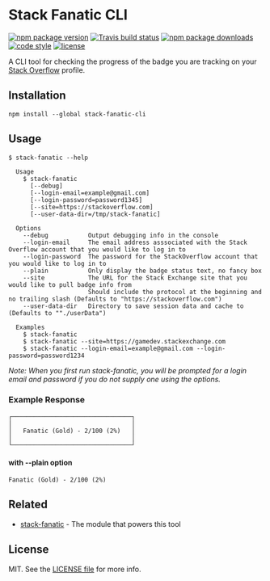 # Stack Fanatic CLI

[![npm package version](https://img.shields.io/npm/v/stack-fanatic-cli.svg?style=flat-square)](https://www.npmjs.com/package/stack-fanatic-cli)
[![Travis build status](https://img.shields.io/travis/kodie/stack-fanatic-cli.svg?style=flat-square)](https://travis-ci.org/kodie/stack-fanatic-cli)
[![npm package downloads](https://img.shields.io/npm/dt/stack-fanatic-cli.svg?style=flat-square)](https://www.npmjs.com/package/stack-fanatic-cli)
[![code style](https://img.shields.io/badge/code_style-standard-yellow.svg?style=flat-square)](https://github.com/standard/standard)
[![license](https://img.shields.io/github/license/kodie/stack-fanatic-cli.svg?style=flat-square)](license.md)

A CLI tool for checking the progress of the badge you are tracking on your [Stack Overflow](https://stackoverflow.com) profile.

## Installation

```shell
npm install --global stack-fanatic-cli
```

## Usage

```
$ stack-fanatic --help

  Usage
    $ stack-fanatic
      [--debug]
      [--login-email=example@gmail.com]
      [--login-password=password1345]
      [--site=https://stackoverflow.com]
      [--user-data-dir=/tmp/stack-fanatic]

  Options
    --debug           Output debugging info in the console
    --login-email     The email address asssociated with the Stack Overflow account that you would like to log in to
    --login-password  The password for the StackOverflow account that you would like to log in to
    --plain           Only display the badge status text, no fancy box
    --site            The URL for the Stack Exchange site that you would like to pull badge info from
                      Should include the protocol at the beginning and no trailing slash (Defaults to "https://stackoverflow.com")
    --user-data-dir   Directory to save session data and cache to (Defaults to ""./userData")

  Examples
    $ stack-fanatic
    $ stack-fanatic --site=https://gamedev.stackexchange.com
    $ stack-fanatic --login-email=example@gmail.com --login-password=password1234

```

*Note: When you first run stack-fanatic, you will be prompted for a login email and password if you do not supply one using the options.*

### Example Response

```
┌─────────────────────────────────┐
│                                 │
│   Fanatic (Gold) - 2/100 (2%)   │
│                                 │
└─────────────────────────────────┘
```

#### with --plain option
```
Fanatic (Gold) - 2/100 (2%)
```

## Related

* [stack-fanatic](https://github.com/kodie/stack-fanatic) - The module that powers this tool

## License
MIT. See the [LICENSE file](LICENSE.md) for more info.
